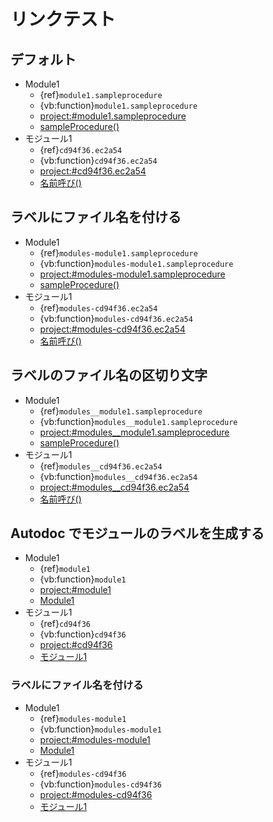 # リンクテスト

## デフォルト

- Module1
    - {ref}`module1.sampleprocedure`
    - {vb:function}`module1.sampleprocedure`
    - <project:#module1.sampleprocedure>
    - [sampleProcedure()](module1.sampleprocedure)
- モジュール1
    - {ref}`cd94f36.ec2a54`
    - {vb:function}`cd94f36.ec2a54`
    - <project:#cd94f36.ec2a54>
    - [名前呼び()](cd94f36.ec2a54)

## ラベルにファイル名を付ける

- Module1
    - {ref}`modules-module1.sampleprocedure`
    - {vb:function}`modules-module1.sampleprocedure`
    - <project:#modules-module1.sampleprocedure>
    - [sampleProcedure()](modules-module1.sampleprocedure)
- モジュール1
    - {ref}`modules-cd94f36.ec2a54`
    - {vb:function}`modules-cd94f36.ec2a54`
    - <project:#modules-cd94f36.ec2a54>
    - [名前呼び()](modules-cd94f36.ec2a54)

## ラベルのファイル名の区切り文字

- Module1
    - {ref}`modules__module1.sampleprocedure`
    - {vb:function}`modules__module1.sampleprocedure`
    - <project:#modules__module1.sampleprocedure>
    - [sampleProcedure()](modules__module1.sampleprocedure)
- モジュール1
    - {ref}`modules__cd94f36.ec2a54`
    - {vb:function}`modules__cd94f36.ec2a54`
    - <project:#modules__cd94f36.ec2a54>
    - [名前呼び()](modules__cd94f36.ec2a54)

## Autodoc でモジュールのラベルを生成する

- Module1
    - {ref}`module1`
    - {vb:function}`module1`
    - <project:#module1>
    - [Module1](module1)
- モジュール1
    - {ref}`cd94f36`
    - {vb:function}`cd94f36`
    - <project:#cd94f36>
    - [モジュール1](cd94f36)

### ラベルにファイル名を付ける

- Module1
    - {ref}`modules-module1`
    - {vb:function}`modules-module1`
    - <project:#modules-module1>
    - [Module1](modules-module1)
- モジュール1
    - {ref}`modules-cd94f36`
    - {vb:function}`modules-cd94f36`
    - <project:#modules-cd94f36>
    - [モジュール1](modules-cd94f36)
